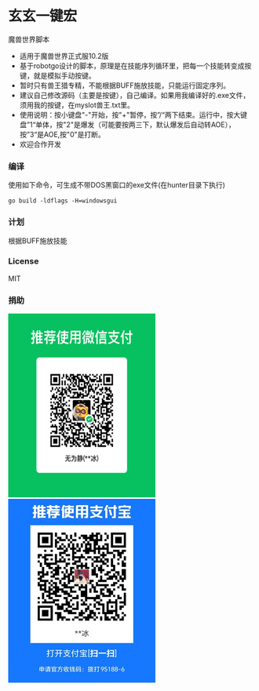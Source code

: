 # 玄玄一键宏
魔兽世界脚本
- 适用于魔兽世界正式服10.2版
- 基于robotgo设计的脚本，原理是在技能序列循环里，把每一个技能转变成按键，就是模拟手动按键。
- 暂时只有兽王猎专精，不能根据BUFF施放技能，只能运行固定序列。
- 建议自己修改源码（主要是按键），自己编译。如果用我编译好的.exe文件，须用我的按键，在myslot兽王.txt里。
- 使用说明：按小键盘"-"开始，按"+"暂停，按”/“两下结束。运行中，按大键盘”1“单体，按"2"是爆发（可能要按两三下，默认爆发后自动转AOE），按”3“是AOE,按"0"是打断。
- 欢迎合作开发

### 编译
使用如下命令，可生成不带DOS黑窗口的exe文件(在hunter目录下执行)
```
go build -ldflags -H=windowsgui
```

### 计划
根据BUFF施放技能

### License
MIT

### 捐助
![](https://github.com/iamiceice/xuanxuan/blob/main/donate/mm.png)
![](https://github.com/iamiceice/xuanxuan/blob/main/donate/22.jpg)
